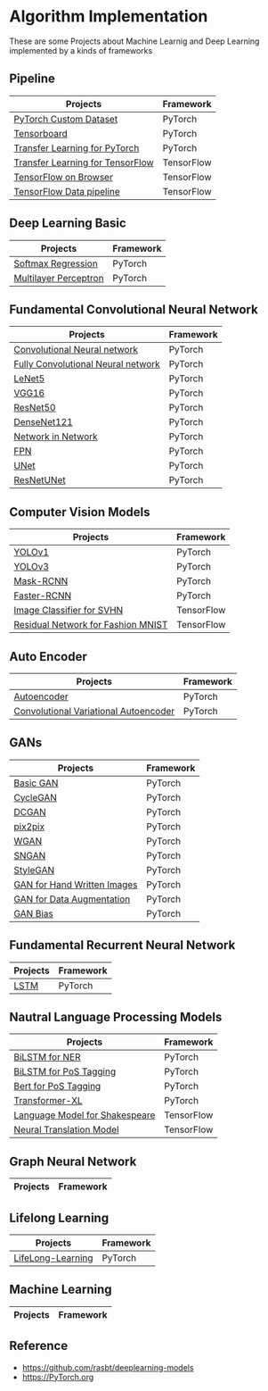 # Algorithm Implementation

These are some Projects about Machine Learnig and Deep Learning implemented by a kinds of frameworks




## Pipeline
|  Projects |  Framework |
| --- | --- |
[PyTorch Custom Dataset](./Pipeline/Custom-Dataset.ipynb)| PyTorch |
[Tensorboard](./Pipeline/Tensorboard.ipynb)| PyTorch |
[Transfer Learning for PyTorch ](./Pipeline/PyTorch-TransferLearning.ipynb)| PyTorch |
[Transfer Learning for TensorFlow](./Pipeline/TensorFlow-Transfer-Learning)| TensorFlow |
[TensorFlow on Browser](./Pipeline/TF-Browser)| TensorFlow |
[TensorFlow Data pipeline](./Pipeline/TensorFlow-Data-pipeline.ipynb)| TensorFlow |



## Deep Learning Basic
|  Projects |  Framework |
| --- | --- |
|[Softmax Regression](./Deep-Learning-Basic/Softmax-Regression.ipynb)| PyTorch |
|[Multilayer Perceptron](./Deep-Learning-Basic/Multilayer-Perceptron.ipynb)| PyTorch |


## Fundamental Convolutional Neural Network
| Projects |  Framework |
| --- | --- |
|[Convolutional Neural network](./Fundamental-CNNs/Convolutional-Neural-network.ipynb)| PyTorch |
|[Fully Convolutional Neural network](./Fundamental-CNNs/Fully-Convolutional-Neural-Network.ipynb)| PyTorch |
|[LeNet5](./Fundamental-CNNs/LeNet-5.ipynb)| PyTorch |
|[VGG16](./Fundamental-CNNs/VGG-16.ipynb)| PyTorch |
|[ResNet50](./Fundamental-CNNs/ResNet-50.ipynb)| PyTorch |
|[DenseNet121](./Fundamental-CNNs/DenseNet-121.ipynb)| PyTorch |
|[Network in Network](./Fundamental-CNNs/Network-in-Network.ipynb)| PyTorch |
|[ FPN ](./Fundamental-CNNs/FPN.ipynb)| PyTorch |
|[UNet](./Fundamental-CNNs/U-Net.ipynb)| PyTorch |
|[ ResNetUNet ](./v/ResNet-UNet.ipynb)| PyTorch |


## Computer Vision Models
| Projects |  Framework |
| --- | --- |
|[YOLOv1](./Computer-Vision-Models/YOLO-v1.ipynb)| PyTorch |
|[YOLOv3](./Computer-Vision-Models/YOLO-v3/YOLOv3.ipynb)| PyTorch |
|[Mask-RCNN](./Computer-Vision-Models/Mask-RCNN)| PyTorch |
|[Faster-RCNN](./Computer-Vision-Models/Faster-RCNN)| PyTorch |
|[Image Classifier for SVHN](./Computer-Vision-Models/Image-Classifier-SVHN.ipynb)| TensorFlow |
|[Residual Network for Fashion MNIST](./Computer-Vision-Models/Residual-Network-Fashion-MNIST.ipynb)| TensorFlow |

## Auto Encoder
|  Projects |  Framework |
| --- | --- |
|[Autoencoder](./Auto-Encoder/Basic-Auto-Encoder.ipynb)| PyTorch |
|[ Convolutional Variational Autoencoder](./Auto-Encoder/Convolutional-Variational-Autoencoder.ipynb)| PyTorch |


## GANs
|  Projects |  Framework |
| --- | --- |
|[Basic GAN](./GANs/Basic-GAN.ipynb)| PyTorch |
|[CycleGAN](./GANs/CycleGAN)| PyTorch |
|[DCGAN](./GANs/DCGAN)| PyTorch |
|[pix2pix](./GANs/pix2pix)| PyTorch |
|[WGAN](./GANs/WGAN)| PyTorch |
|[SNGAN](./GANs/SNGAN.ipynb)| PyTorch |
|[StyleGAN](./GANs/StyleGAN)| PyTorch |
|[GAN for Hand Written Images](./GANs/GAN-Hand-Written-Images)| PyTorch |
|[GAN for Data Augmentation](./GANs/GAN-Data-Augmentation)| PyTorch |
|[GAN Bias](./GANs/GAN-Bias)| PyTorch |


## Fundamental Recurrent Neural Network
| Projects |  Framework |
| --- | --- |
|[ LSTM ](./Fundamental-Recurrent-Neural-Network/LSTM.ipynb)| PyTorch |


## Nautral Language Processing Models
| Projects |  Framework |
| --- | --- |
|[BiLSTM for NER](./Natural-Language-Processing-Models/PoSTagging-Bert.ipynb)| PyTorch |
|[BiLSTM for PoS Tagging](./Natural-Language-Processing-Models/PoSTagging-Bert.ipynb)| PyTorch |
|[Bert for PoS Tagging](./Natural-Language-Processing-Models/NER-BiLSTM.ipynb)| PyTorch |
|[Transformer-XL](./Natural-Language-Processing-Models/Transformer-XL.ipynb)| PyTorch |
|[Language Model for Shakespeare](./Natural-Language-Processing-Models/Language-Model-Shakespeare.ipynb)| TensorFlow |
|[Neural Translation Model](./Natural-Language-Processing-Models/Neural-Translation-Model.ipynb)| TensorFlow |


## Graph Neural Network
| Projects |  Framework |
| --- | --- |



## Lifelong Learning
|Projects|  Framework |
| --- | --- |
|[LifeLong-Learning](./LifeLong-Learning/Basic-LifeLong-Learning.ipynb)| PyTorch |



## Machine Learning
| Projects |  Framework |
| --- | --- |





## Reference
- https://github.com/rasbt/deeplearning-models
- https://PyTorch.org
